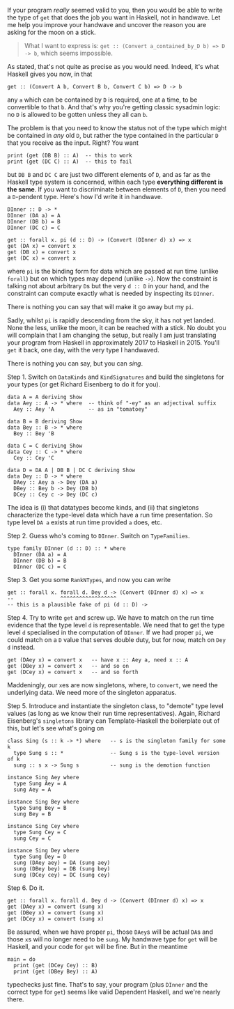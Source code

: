 If your program *really* seemed valid to you, then you would be able to write the type of `get` that does the job you want in Haskell, not in handwave. Let me help you improve your handwave and uncover the reason you are asking for the moon on a stick.

> What I want to express is: `get :: (Convert a_contained_by_D b) => D -> b`, which seems impossible.

As stated, that's not quite as precise as you would need. Indeed, it's what Haskell gives you now, in that

    get :: (Convert A b, Convert B b, Convert C b) => D -> b

any `a` which can be contained by `D` is required, one at a time, to be convertible to that `b`. And that's why you're getting classic sysadmin logic: no `D` is allowed to be gotten unless they all can `b`.

The problem is that you need to know the status not of the type which might be contained in *any* old `D`, but rather the type contained in the particular `D` that you receive as the input. Right? You want

    print (get (DB B) :: A)  -- this to work
    print (get (DC C) :: A)  -- this to fail

but `DB B` and `DC C` are just two different elements of `D`, and as far as the Haskell type system is concerned, within each type **everything different is the same**. If you want to discriminate between elements of `D`, then you need a `D`-pendent type. Here's how I'd write it in handwave.

    DInner :: D -> *
    DInner (DA a) = A
    DInner (DB b) = B
    DInner (DC c) = C

    get :: forall x. pi (d :: D) -> (Convert (DInner d) x) => x
    get (DA x) = convert x
    get (DB x) = convert x
    get (DC x) = convert x

where `pi` is the binding form for data which are passed at run time (unlike `forall`) but on which types may depend (unlike `->`). Now the constraint is talking not about arbitrary `D`s but the very `d :: D` in your hand, and the constraint can compute exactly what is needed by inspecting its `DInner`.

There is nothing you can say that will make it go away but my `pi`.

Sadly, whilst `pi` is rapidly descending from the sky, it has not yet landed. None the less, unlike the moon, it can be reached with a stick. No doubt you will complain that I am changing the setup, but really I am just translating your program from Haskell in approximately 2017 to Haskell in 2015. You'll `get` it back, one day, with the very type I handwaved.

There is nothing you can say, but you can *sing*.

Step 1. Switch on `DataKinds` and `KindSignatures` and build the singletons for your types (or get Richard Eisenberg to do it for you).

    data A = A deriving Show
    data Aey :: A -> * where  -- think of "-ey" as an adjectival suffix
      Aey :: Aey 'A           -- as in "tomatoey"

    data B = B deriving Show
    data Bey :: B -> * where
      Bey :: Bey 'B

    data C = C deriving Show
    data Cey :: C -> * where
      Cey :: Cey 'C

    data D = DA A | DB B | DC C deriving Show
    data Dey :: D -> * where
      DAey :: Aey a -> Dey (DA a)
      DBey :: Bey b -> Dey (DB b)
      DCey :: Cey c -> Dey (DC c)

The idea is (i) that datatypes become kinds, and (ii) that singletons characterize the type-level data which have a run time presentation. So type level `DA a` exists at run time provided `a` does, etc.

Step 2. Guess who's coming to `DInner`. Switch on `TypeFamilies`.

    type family DInner (d :: D) :: * where
      DInner (DA a) = A
      DInner (DB b) = B
      DInner (DC c) = C

Step 3. Get you some `RankNTypes`, and now you can write

    get :: forall x. forall d. Dey d -> (Convert (DInner d) x) => x
    --               ^^^^^^^^^^^^^^^^^^
    -- this is a plausible fake of pi (d :: D) ->

Step 4. Try to write `get` and screw up. We have to match on the run time evidence that the type level `d` is representable. We need that to get the type level `d` specialised in the computation of `DInner`. If we had proper `pi`, we could match on a `D` value that serves double duty, but for now, match on `Dey d` instead.

    get (DAey x) = convert x   -- have x :: Aey a, need x :: A
    get (DBey x) = convert x   -- and so on
    get (DCey x) = convert x   -- and so forth

Maddeningly, our `x`es are now singletons, where, to `convert`, we need the underlying data. We need more of the singleton apparatus.

Step 5. Introduce and instantiate the singleton class, to "demote" type level values (as long as we know their run time representatives). Again, Richard Eisenberg's `singletons` library can Template-Haskell the boilerplate out of this, but let's see what's going on

    class Sing (s :: k -> *) where   -- s is the singleton family for some k
      type Sung s :: *               -- Sung s is the type-level version of k
      sung :: s x -> Sung s          -- sung is the demotion function

    instance Sing Aey where
      type Sung Aey = A
      sung Aey = A

    instance Sing Bey where
      type Sung Bey = B
      sung Bey = B

    instance Sing Cey where
      type Sung Cey = C
      sung Cey = C

    instance Sing Dey where
      type Sung Dey = D
      sung (DAey aey) = DA (sung aey)
      sung (DBey bey) = DB (sung bey)
      sung (DCey cey) = DC (sung cey)

Step 6. Do it.

    get :: forall x. forall d. Dey d -> (Convert (DInner d) x) => x
    get (DAey x) = convert (sung x)
    get (DBey x) = convert (sung x)
    get (DCey x) = convert (sung x)

Be assured, when we have proper `pi`, those `DAey`s will be actual `DA`s and those `x`s will no longer need to be `sung`. My handwave type for `get` will be Haskell, and your code for `get` will be fine. But in the meantime

    main = do
      print (get (DCey Cey) :: B)
      print (get (DBey Bey) :: A)

typechecks just fine. That's to say, your program (plus `DInner` and the correct type for `get`) seems like valid Dependent Haskell, and we're nearly there.
